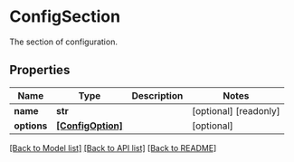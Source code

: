 # ConfigSection

The section of configuration.
## Properties
Name | Type | Description | Notes
------------ | ------------- | ------------- | -------------
**name** | **str** |  | [optional] [readonly] 
**options** | [**[ConfigOption]**](ConfigOption.md) |  | [optional] 

[[Back to Model list]](../README.md#documentation-for-models) [[Back to API list]](../README.md#documentation-for-api-endpoints) [[Back to README]](../README.md)


